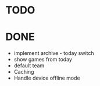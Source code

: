 TODO
==========

DONE
==========

- implement archive - today switch
- show games from today
- default team
- Caching
- Handle device offline mode

